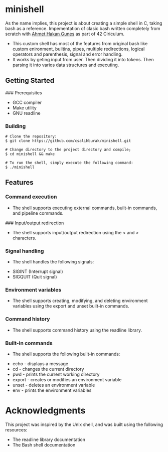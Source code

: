 # minishell
As the name implies, this project is about creating a simple shell in C, taking bash as a reference.
Impementation of clasic bash written completely from scratch with [Ahmet Hakan Gunes](https://github.com/ahmethakangunes) as part of 42 Ciriculum.
+ This custom shell has most of the features from original bash like custom enironment, builtins, pipes, multiple redirections, logical operators and parenthesis, signal and error handling.
+ It works by geting input from user. Then dividing it into tokens. Then parsing it into varios data structures and executing.

## Getting Started 
### Prerequisites
+ GCC compiler
+ Make utility
+ GNU readline

### Building
```
# Clone the repository:
$ git clone https://github.com/csalihburak/minishell.git

# Change directory to the project directory and compile;
$ cd minishell && make

# To run the shell, simply execute the following command:
$ ./minishell

```
## Features
### Command execution
+ The shell supports executing external commands, built-in commands, and pipeline commands.

### Input/output redirection
+ The shell supports input/output redirection using the < and > characters.

### Signal handling
- The shell handles the following signals:
+ SIGINT (Interrupt signal)
+ SIGQUIT (Quit signal)
### Environment variables
+ The shell supports creating, modifying, and deleting environment variables using the export and unset built-in commands.
### Command history
+ The shell supports command history using the readline library.
### Built-in commands
+ The shell supports the following built-in commands:
- echo - displays a message
- cd - changes the current directory
- pwd - prints the current working directory
- export - creates or modifies an environment variable
- unset - deletes an environment variable
- env - prints the environment variables
# Acknowledgments
This project was inspired by the Unix shell, and was built using the following resources:
+ The readline library documentation
+ The Bash shell documentation
